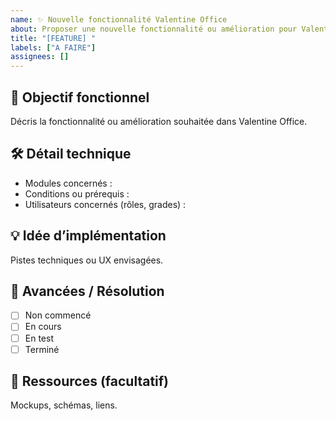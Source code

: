 ```yaml
---
name: ✨ Nouvelle fonctionnalité Valentine Office
about: Proposer une nouvelle fonctionnalité ou amélioration pour Valentine Office
title: "[FEATURE] "
labels: ["A FAIRE"]
assignees: []
---
```


<!--  
Labels de priorité possibles (à ajouter/modifier par les devs) :  
- PRIO : FAIBLE  
- PRIO : MODÉRÉ  
- PRIO : FORTE  
-->

## 🎯 Objectif fonctionnel

Décris la fonctionnalité ou amélioration souhaitée dans Valentine Office.

## 🛠️ Détail technique

- Modules concernés :  
- Conditions ou prérequis :  
- Utilisateurs concernés (rôles, grades) :

## 💡 Idée d’implémentation

Pistes techniques ou UX envisagées.

## 🚦 Avancées / Résolution

- [ ] Non commencé  
- [ ] En cours  
- [ ] En test  
- [ ] Terminé

## 🎨 Ressources (facultatif)

Mockups, schémas, liens.
